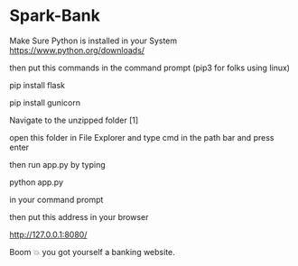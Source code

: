 # Spark-Bank

Make Sure Python is installed in your System https://www.python.org/downloads/

then put this commands in the command prompt (pip3 for folks using linux) 

pip install flask

pip install gunicorn 

Navigate to the unzipped folder [1]

open this folder in File Explorer and type cmd in the path bar and press enter

then run app.py by typing 

python app.py 

in your command prompt 

then put this address in your browser 

http://127.0.0.1:8080/

Boom 💥 you got yourself a banking website.
